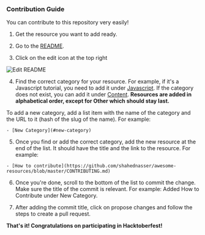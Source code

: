 ### Contribution Guide

You can contribute to this repository very easily!

1. Get the resource you want to add ready.

2. Go to the [README](https://github.com/shahednasser/awesome-resources/blob/master/README.md).

3. Click on the edit icon at the top right

![Edit README](https://github.com/shahednasser/awesome-resources/blob/master/assets/edit-README.png)

4. Find the correct category for your resource. For example, if it's a Javascript tutorial, you need to add it under [Javascript](https://github.com/shahednasser/awesome-resources/blob/master/assets/edit-README.png).
If the category does not exist, you can add it under [Content](https://github.com/shahednasser/awesome-resources/blob/master/assets/edit-README.png). **Resources are added in alphabetical order, except for Other which should stay last.**

To add a new category, add a list item with the name of the category and the URL to it (hash of the slug of the name). For example:

```
- [New Category](#new-category)
```

5. Once you find or add the correct category, add the new resource at the end of the list. It should have the title and the link to the resource. For example:

```
- [How to contribute](https://github.com/shahednasser/awesome-resources/blob/master/CONTRIBUTING.md)
```

6. Once you're done, scroll to the bottom of the list to commit the change. Make sure the title of the commit is relevant. For example: Added How to Contribute under New Category.

7. After adding the commit title, click on propose changes and follow the steps to create a pull request.

**That's it! Congratulations on participating in Hacktoberfest!**
